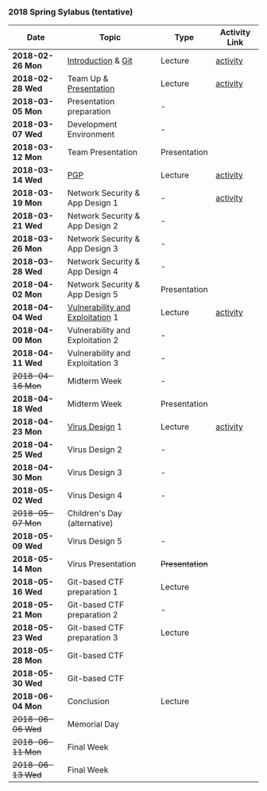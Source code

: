 ### 2018 Spring Sylabus (tentative)

| Date               | Topic                                     | Type         | Activity Link |
|--------------------|-------------------------------------------|--------------|---------------|
| **2018-02-26 Mon** | [Introduction](https://softsec.kaist.ac.kr/depot/01-Intro.pdf) & [Git](https://softsec.kaist.ac.kr/depot/02-GIT.pdf) | Lecture      | [activity](Activities/0226.md) |
| **2018-02-28 Wed** | Team Up & [Presentation](https://softsec.kaist.ac.kr/depot/03-Presentation.pdf) | Lecture      | [activity](Activities/0228.md) |
| **2018-03-05 Mon** | Presentation preparation                  | -            |               |
| **2018-03-07 Wed** | Development Environment                   | -            |               |
| **2018-03-12 Mon** | Team Presentation                         | Presentation |               |
| **2018-03-14 Wed** | [PGP](https://softsec.kaist.ac.kr/depot/04-PGP.pdf)                                       | Lecture      | [activity](Activities/0314.md) |
| **2018-03-19 Mon** | Network Security & App Design 1           | -            | [activity](Activities/0319.md) |
| **2018-03-21 Wed** | Network Security & App Design 2           | -            |               |
| **2018-03-26 Mon** | Network Security & App Design 3           | -            |               |
| **2018-03-28 Wed** | Network Security & App Design 4           | -            |               |
| **2018-04-02 Mon** | Network Security & App Design 5           | Presentation |               |
| **2018-04-04 Wed** | [Vulnerability and Exploitation](https://softsec.kaist.ac.kr/depot/05-Bugs.pdf) 1          | Lecture      | [activity](Activities/0404.md) |
| **2018-04-09 Mon** | Vulnerability and Exploitation 2          | -            |               |
| **2018-04-11 Wed** | Vulnerability and Exploitation 3          | -            |               |
| ~~2018-04-16 Mon~~ | Midterm Week                              | -            |               |
| **2018-04-18 Wed** | Midterm Week                              | Presentation |               |
| **2018-04-23 Mon** | [Virus Design](https://softsec.kaist.ac.kr/depot/06-Malware.pdf) 1                            | Lecture      | [activity](Activities/0423.md) |
| **2018-04-25 Wed** | Virus Design 2                            | -            |               |
| **2018-04-30 Mon** | Virus Design 3                            | -            |               |
| **2018-05-02 Wed** | Virus Design 4                            | -            |               |
| ~~2018-05-07 Mon~~ | Children's Day (alternative)              |              |               |
| **2018-05-09 Wed** | Virus Design 5                            | -            |               |
| **2018-05-14 Mon** | Virus Presentation                        | ~~Presentation~~ |               |
| **2018-05-16 Wed** | Git-based CTF preparation 1               | Lecture      |               |
| **2018-05-21 Mon** | Git-based CTF preparation 2               | -            |               |
| **2018-05-23 Wed** | Git-based CTF preparation 3               | Lecture      |               |
| **2018-05-28 Mon** | Git-based CTF                             |              |               |
| **2018-05-30 Wed** | Git-based CTF                             |              |               |
| **2018-06-04 Mon** | Conclusion                                | Lecture      |               |
| ~~2018-06-06 Wed~~ | Memorial Day                              |              |               |
| ~~2018-06-11 Mon~~ | Final Week                                |              |               |
| ~~2018-06-13 Wed~~ | Final Week                                |              |               |
